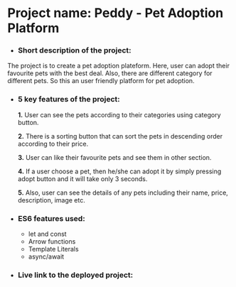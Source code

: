 # __Project name:__ Peddy - Pet Adoption Platform

* ### __Short description of the project:__ 
The project is to create a pet adoption plateform. Here, user can adopt their favourite pets with the best deal. Also, there are different category for different pets. So this an user friendly platform for pet adoption.

* ### 5 key features of the project:
  
     __1.__ User can see the pets according to their categories using category button.
   
     __2.__ There is a sorting button that can sort the pets in descending order according to their price.
   
     __3.__ User can like their favourite pets and see them in other section.
   
     __4.__ If a user choose a pet, then he/she can adopt it by simply pressing adopt button and it will take only 3 seconds.
   
     __5.__ Also, user can see the details of any pets including their name, price, description, image etc.

* ### ES6 features used:
   * let and const
   * Arrow functions
   * Template Literals
   * async/await

* ### Live link to the deployed project:  
